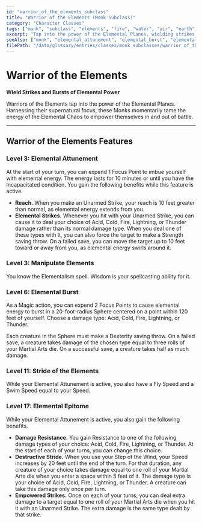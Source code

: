 ```yaml
---
id: "warrior_of_the_elements_subclass"
title: "Warrior of the Elements (Monk Subclass)"
category: "Character Classes"
tags: ["monk", "subclass", "elements", "fire", "water", "air", "earth", "elemental chaos"]
excerpt: "Tap into the power of the Elemental Planes, wielding strikes and bursts of elemental power."
seeAlso: ["monk", "elemental_attunement", "elemental_burst", "elementalism_spell"]
filePath: "/data/glossary/entries/classes/monk_subclasses/warrior_of_the_elements.md"
---
```

# Warrior of the Elements

**Wield Strikes and Bursts of Elemental Power**

Warriors of the Elements tap into the power of the <span data-term-id="elemental_planes" class="glossary-term-link-from-markdown">Elemental Planes</span>. Harnessing their supernatural focus, these Monks momentarily tame the energy of the Elemental Chaos to empower themselves in and out of battle.

---
## Warrior of the Elements Features

### Level 3: Elemental Attunement
At the start of your turn, you can expend 1 Focus Point to imbue yourself with elemental energy. The energy lasts for 10 minutes or until you have the <span data-term-id="incapacitated_condition" class="glossary-term-link-from-markdown">Incapacitated condition</span>. You gain the following benefits while this feature is active.
*   **Reach.** When you make an <span data-term-id="unarmed_strike" class="glossary-term-link-from-markdown">Unarmed Strike</span>, your reach is 10 feet greater than normal, as elemental energy extends from you.
*   **Elemental Strikes.** Whenever you hit with your <span data-term-id="unarmed_strike" class="glossary-term-link-from-markdown">Unarmed Strike</span>, you can cause it to deal your choice of Acid, Cold, Fire, Lightning, or Thunder damage rather than its normal damage type. When you deal one of these types with it, you can also force the target to make a <span data-term-id="strength" class="glossary-term-link-from-markdown">Strength</span> <span data-term-id="saving_throw" class="glossary-term-link-from-markdown">saving throw</span>. On a failed save, you can move the target up to 10 feet toward or away from you, as elemental energy swirls around it.

### Level 3: Manipulate Elements
You know the <span data-term-id="elementalism_spell" class="glossary-term-link-from-markdown">Elementalism spell</span>. <span data-term-id="wisdom" class="glossary-term-link-from-markdown">Wisdom</span> is your <span data-term-id="spellcasting_ability" class="glossary-term-link-from-markdown">spellcasting ability</span> for it.

### Level 6: Elemental Burst
As a <span data-term-id="magic_action" class="glossary-term-link-from-markdown">Magic action</span>, you can expend 2 Focus Points to cause elemental energy to burst in a 20-foot-radius <span data-term-id="sphere_area" class="glossary-term-link-from-markdown">Sphere</span> centered on a point within 120 feet of yourself. Choose a damage type: Acid, Cold, Fire, Lightning, or Thunder.

Each creature in the <span data-term-id="sphere_area" class="glossary-term-link-from-markdown">Sphere</span> must make a <span data-term-id="dexterity_saving_throw" class="glossary-term-link-from-markdown">Dexterity saving throw</span>. On a failed save, a creature takes damage of the chosen type equal to three rolls of your Martial Arts die. On a successful save, a creature takes half as much damage.

### Level 11: Stride of the Elements
While your Elemental Attunement is active, you also have a <span data-term-id="fly_speed" class="glossary-term-link-from-markdown">Fly Speed</span> and a <span data-term-id="swim_speed" class="glossary-term-link-from-markdown">Swim Speed</span> equal to your <span data-term-id="speed" class="glossary-term-link-from-markdown">Speed</span>.

### Level 17: Elemental Epitome
While your Elemental Attunement is active, you also gain the following benefits.
*   **Damage <span data-term-id="resistance" class="glossary-term-link-from-markdown">Resistance</span>.** You gain <span data-term-id="resistance" class="glossary-term-link-from-markdown">Resistance</span> to one of the following damage types of your choice: Acid, Cold, Fire, Lightning, or Thunder. At the start of each of your turns, you can change this choice.
*   **Destructive Stride.** When you use your Step of the Wind, your <span data-term-id="speed" class="glossary-term-link-from-markdown">Speed</span> increases by 20 feet until the end of the turn. For that duration, any creature of your choice takes damage equal to one roll of your Martial Arts die when you enter a space within 5 feet of it. The damage type is your choice of Acid, Cold, Fire, Lightning, or Thunder. A creature can take this damage only once per turn.
*   **Empowered Strikes.** Once on each of your turns, you can deal extra damage to a target equal to one roll of your Martial Arts die when you hit it with an <span data-term-id="unarmed_strike" class="glossary-term-link-from-markdown">Unarmed Strike</span>. The extra damage is the same type dealt by that strike.